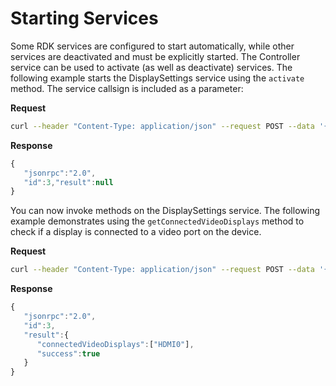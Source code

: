 # Starting Services

Some RDK services are configured to start automatically, while other services are deactivated and must be explicitly started. The Controller service can be used to activate (as well as deactivate) services. The following example starts the DisplaySettings service using the `activate` method. The service callsign is included as a parameter:

**Request**

```bash
curl --header "Content-Type: application/json" --request POST --data '{"jsonrpc":"2.0","id":"3","method": "Controller.1.activate", "params": {"callsign":"org.rdk.DisplaySettings"}}' http://host_address:9998/jsonrpc
```

**Response**

```javascript
{
   "jsonrpc":"2.0",
   "id":3,"result":null
}
```

You can now invoke methods on the DisplaySettings service. The following example demonstrates using the `getConnectedVideoDisplays` method to check if a display is connected to a video port on the device.

**Request**

```bash
curl --header "Content-Type: application/json" --request POST --data '{"jsonrpc":"2.0","id":"3","method": "org.rdk.DisplaySettings.1.getConnectedVideoDisplays"}' http://host_address:9998/jsonrpc
```

**Response**

```javascript
{
   "jsonrpc":"2.0",
   "id":3,
   "result":{
      "connectedVideoDisplays":["HDMI0"],
      "success":true
   }
}
```
